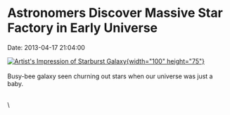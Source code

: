 Astronomers Discover Massive Star Factory in Early Universe
===========================================================

Date: 2013-04-17 21:04:00

[![Artist\'s Impression of Starburst
Galaxy](http://www.jpl.nasa.gov/images/herschel/20130417/pia16887-th.jpg){width="100"
height="75"}](http://www.jpl.nasa.gov/news/news.cfm?release=2013-139&rn=news.xml&rst=3769)\
\
Busy-bee galaxy seen churning out stars when our universe was just a
baby.

\
\

